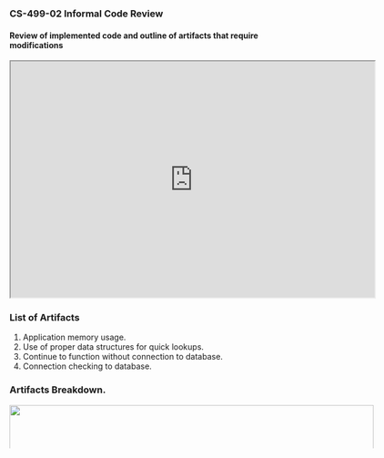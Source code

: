 ### **CS-499-02 Informal Code Review**
#### Review of implemented code and outline of artifacts that require modifications
<iframe width="640" height="415" src="https://www.youtube.com/embed/MBTTOdIVU_U" frameborder="1" allow="accelerometer; autoplay; clipboard-write; encrypted-media; gyroscope; picture-in-picture" allowfullscreen></iframe>


### **List of Artifacts**
1. Application memory usage.
2. Use of proper data structures for quick lookups.
3. Continue to function without connection to database.
4. Connection checking to database.

### **Artifacts Breakdown**.
<div style="width:641px; height:76px; overflow:hidden">
  <img src="https://miro.medium.com/max/700/0*__5nhm_2qHSrTVoZ" width="640" height="120">
</div>
